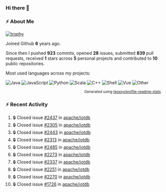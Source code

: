 ### Hi there 👋

### :zap: About Me

[![trophy](https://github-profile-trophy.vercel.app/?username=HTHou&theme=onedark)](https://github.com/ryo-ma/github-profile-trophy)
   
Joined Github **6** years ago.

Since then I pushed **923** commits, opened **28** issues, submitted **839** pull requests, received **1** stars across **5** personal projects and contributed to **10** public repositories.

Most used languages across my projects:

![Java](https://img.shields.io/static/v1?style=flat-square&label=%E2%A0%80&color=555&labelColor=%23b07219&message=Java%EF%B8%B194.4%25)
![JavaScript](https://img.shields.io/static/v1?style=flat-square&label=%E2%A0%80&color=555&labelColor=%23f1e05a&message=JavaScript%EF%B8%B11.4%25)
![Python](https://img.shields.io/static/v1?style=flat-square&label=%E2%A0%80&color=555&labelColor=%233572A5&message=Python%EF%B8%B10.7%25)
![Scala](https://img.shields.io/static/v1?style=flat-square&label=%E2%A0%80&color=555&labelColor=%23c22d40&message=Scala%EF%B8%B10.6%25)
![C++](https://img.shields.io/static/v1?style=flat-square&label=%E2%A0%80&color=555&labelColor=%23f34b7d&message=C%2B%2B%EF%B8%B10.6%25)
![Shell](https://img.shields.io/static/v1?style=flat-square&label=%E2%A0%80&color=555&labelColor=%2389e051&message=Shell%EF%B8%B10.4%25)
![Vue](https://img.shields.io/static/v1?style=flat-square&label=%E2%A0%80&color=555&labelColor=%2341b883&message=Vue%EF%B8%B10.3%25)
![Other](https://img.shields.io/static/v1?style=flat-square&label=%E2%A0%80&color=555&labelColor=%23ededed&message=Other%EF%B8%B11.2%25)

<p align="right"><sub>Generated using <a href="https://github.com/marketplace/actions/profile-readme-stats">teoxoy/profile-readme-stats</a></sub></p>


<!--![](https://github.com/HTHou/HTHou/blob/output/github-contribution-grid-snake.svg)-->

<!--![Haonan Hou's github stats](https://github-readme-stats.vercel.app/api?username=HTHou&count_private=true&show_icons=true&theme=onedark)-->

<!--![Haonan Hou's wakatime stats](https://github-readme-stats.vercel.app/api/wakatime?username=HTHou&layout=compact&theme=onedark)-->

<!--![Top Langs](https://github-readme-stats.vercel.app/api/top-langs/?username=HTHou&theme=onedark&layout=compact)-->

### :zap: Recent Activity
<!--START_SECTION:activity-->
1. 🔒 Closed issue [#2437](https://github.com/apache/iotdb/issues/2437) in [apache/iotdb](https://github.com/apache/iotdb)
2. 🔒 Closed issue [#2305](https://github.com/apache/iotdb/issues/2305) in [apache/iotdb](https://github.com/apache/iotdb)
3. 🔒 Closed issue [#2443](https://github.com/apache/iotdb/issues/2443) in [apache/iotdb](https://github.com/apache/iotdb)
4. 🔒 Closed issue [#2313](https://github.com/apache/iotdb/issues/2313) in [apache/iotdb](https://github.com/apache/iotdb)
5. 🔒 Closed issue [#2485](https://github.com/apache/iotdb/issues/2485) in [apache/iotdb](https://github.com/apache/iotdb)
6. 🔒 Closed issue [#2273](https://github.com/apache/iotdb/issues/2273) in [apache/iotdb](https://github.com/apache/iotdb)
7. 🔒 Closed issue [#2337](https://github.com/apache/iotdb/issues/2337) in [apache/iotdb](https://github.com/apache/iotdb)
8. 🔒 Closed issue [#2251](https://github.com/apache/iotdb/issues/2251) in [apache/iotdb](https://github.com/apache/iotdb)
9. 🔒 Closed issue [#2270](https://github.com/apache/iotdb/issues/2270) in [apache/iotdb](https://github.com/apache/iotdb)
10. 🔒 Closed issue [#1726](https://github.com/apache/iotdb/issues/1726) in [apache/iotdb](https://github.com/apache/iotdb)
<!--END_SECTION:activity-->

<!--
**HTHou/HTHou** is a ✨ _special_ ✨ repository because its `README.md` (this file) appears on your GitHub profile.

Here are some ideas to get you started:

- 🔭 I’m currently working on ...
- 🌱 I’m currently learning ...
- 👯 I’m looking to collaborate on ...
- 🤔 I’m looking for help with ...
- 💬 Ask me about ...
- 📫 How to reach me: ...
- 😄 Pronouns: ...
- ⚡ Fun fact: ...
-->
